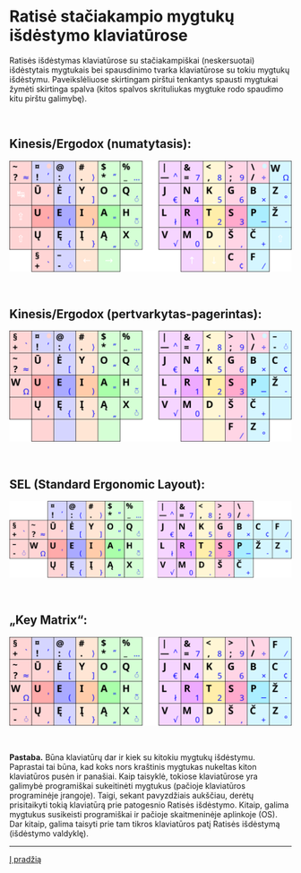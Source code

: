 # Ratisė stačiakampio mygtukų išdėstymo klaviatūrose

Ratisės išdėstymas klaviatūrose su stačiakampiškai (neskersuotai) išdėstytais mygtukais bei spausdinimo tvarka klaviatūrose su tokiu mygtukų išdėstymu. Paveikslėliuose skirtingam pirštui tenkantys spausti mygtukai žymėti skirtinga spalva (kitos spalvos skrituliukas mygtuke rodo spaudimo kitu pirštu galimybę).

<br>

## Kinesis/Ergodox (numatytasis):
![Kinesis/Ergodox numatytasis (svg)](images/kb-lt-ratise-kinesis-ergodox.svg)

<br>

## Kinesis/Ergodox (pertvarkytas-pagerintas):
![Kinesis/Ergodox patvarkytas-pagerintas (svg)](images/kb-lt-ratise-kinesis-ergodox-patvarkytas.svg)

<br>

## SEL (Standard Ergonomic Layout):
![SEL (svg)](images/kb-lt-ratise-sel.svg)

<br>

## „Key Matrix“:
![Matrix (svg)](images/kb-lt-ratise-matrix.svg)

<br>

__Pastaba.__ Būna klaviatūrų dar ir kiek su kitokiu mygtukų išdėstymu. Paprastai tai būna, kad koks nors kraštinis mygtukas nukeltas kiton klaviatūros pusėn ir panašiai. Kaip taisyklė, tokiose klaviatūrose yra galimybė programiškai sukeitinėti mygtukus (pačioje klaviatūros programinėje įrangoje). Taigi, sekant pavyzdžiais aukščiau, derėtų prisitaikyti tokią klaviatūrą prie patogesnio Ratisės išdėstymo. Kitaip, galima mygtukus susikeisti programiškai ir pačioje skaitmeninėje aplinkoje (OS). Dar kitaip, galima taisyti prie tam tikros klaviatūros patį Ratisės išdėstymą (išdėstymo valdyklę).


-----------------------------------------

[Į pradžią](../README.md)
